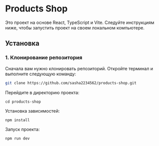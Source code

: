 # Products Shop

Это проект на основе React, TypeScript и Vite. Следуйте инструкциям ниже, чтобы запустить проект на своем локальном компьютере.

## Установка

### 1. Клонирование репозитория

Сначала вам нужно клонировать репозиторий. Откройте терминал и выполните следующую команду:

```bash
git clone https://github.com/sasha2234562/products-shop.git
```


Перейдите в директорию проекта:

```
cd products-shop
```

Установка зависимостей:

```
npm install
```

Запуск проекта:

```
npm run dev
```
